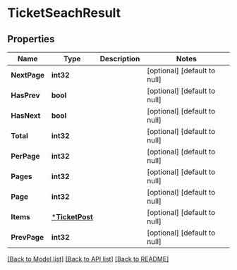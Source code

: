 # TicketSeachResult

## Properties
Name | Type | Description | Notes
------------ | ------------- | ------------- | -------------
**NextPage** | **int32** |  | [optional] [default to null]
**HasPrev** | **bool** |  | [optional] [default to null]
**HasNext** | **bool** |  | [optional] [default to null]
**Total** | **int32** |  | [optional] [default to null]
**PerPage** | **int32** |  | [optional] [default to null]
**Pages** | **int32** |  | [optional] [default to null]
**Page** | **int32** |  | [optional] [default to null]
**Items** | [***TicketPost**](TicketPost.md) |  | [optional] [default to null]
**PrevPage** | **int32** |  | [optional] [default to null]

[[Back to Model list]](../README.md#documentation-for-models) [[Back to API list]](../README.md#documentation-for-api-endpoints) [[Back to README]](../README.md)


